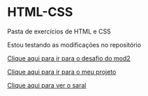 # HTML-CSS
 Pasta de exercícios de HTML e CSS

Estou testando as modificações
no repositório

<a href="https://felipe-clink-teixeira.github.io/HTML-CSS/desafio%20mod2/index.html">Clique aqui para ir para o desafio do mod2</a>

<a href="https://felipe-clink-teixeira.github.io/HTML-CSS/ex021/caixa02.html">Clique aqui para ir para o meu projeto</a>

<a href="https://felipe-clink-teixeira.github.io/HTML-CSS/desafios/desafio%20realismo/index.html">Clique aqui para ver o saral</a>